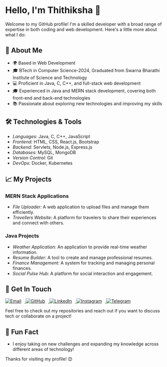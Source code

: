 # <div style="animation: move 10s linear infinite;">Hello, I'm Thithiksha 👋</div>

Welcome to my GitHub profile! I'm a skilled developer with a broad range of expertise in both coding and web development. Here's a little more about what I do:

## 🚀 About Me

- 🌍 Based in Web Development
- 🎓 BTech in Computer Science-2024, Graduated from Swarna Bharathi Institute of Science and Technology
- 💻 Proficient in Java, C, C++, and full-stack web development
- 🎓 Experienced in Java and MERN stack development, covering both front-end and back-end technologies
- 📚 Passionate about exploring new technologies and improving my skills

## 🛠️ Technologies & Tools

- *Languages:* Java, C, C++, JavaScript
- *Frontend:* HTML, CSS, React.js, Bootstrap
- *Backend:* Servlets, Node.js, Express.js
- *Databases:* MySQL, MongoDB
- *Version Control:* Git
- *DevOps:* Docker, Kubernetes

## 📈 My Projects

### MERN Stack Applications
- *File Uploader:* A web application to upload files and manage them efficiently.
- *Travellers Website:* A platform for travelers to share their experiences and connect with others.

### Java Projects
- *Weather Application:* An application to provide real-time weather information.
- *Resume Builder:* A tool to create and manage professional resumes.
- *Finance Management:* A system for tracking and managing personal finances.
- *Social Pulse Hub:* A platform for social interaction and engagement.

## 📣 Get In Touch

<div style="margin-top: 10px;">
  <a href="mailto:thithikshabasuvoju@gmail.com">
    <img src="https://img.shields.io/badge/-red?style=flat&logo=gmail&logoColor=white" alt="Email" style="margin-right: 10px;">
  </a>
  <a href="https://github.com/Thithiksha45">
    <img src="https://img.shields.io/badge/-black?style=flat&logo=github&logoColor=white" alt="GitHub" style="margin-right: 10px;">
  </a>
  <a href="https://www.linkedin.com/in/thithiksha-basuvoju-5822a320a">
    <img src="https://img.shields.io/badge/-blue?style=flat&logo=linkedin&logoColor=white" alt="LinkedIn" style="margin-right: 10px;">
  </a>
  <a href="https://www.instagram.com/thithiksha987">
    <img src="https://img.shields.io/badge/-purple?style=flat&logo=instagram&logoColor=white" alt="Instagram" style="margin-right: 10px;">
  </a>
  <a href="https://t.me/Thithiksha666">
    <img src="https://img.shields.io/badge/-blue?style=flat&logo=telegram&logoColor=white" alt="Telegram">
  </a>
</div>

Feel free to check out my repositories and reach out if you want to discuss tech or collaborate on a project!

## 💬 Fun Fact

- I enjoy taking on new challenges and expanding my knowledge across different areas of technology!

Thanks for visiting my profile! 😊

